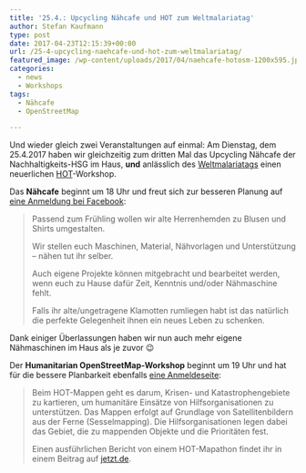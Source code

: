 ```yaml
---
title: '25.4.: Upcycling Nähcafe und HOT zum Weltmalariatag'
author: Stefan Kaufmann
type: post
date: 2017-04-23T12:15:39+00:00
url: /25-4-upcycling-naehcafe-und-hot-zum-weltmalariatag/
featured_image: /wp-content/uploads/2017/04/naehcafe-hotosm-1200x595.jpg
categories:
  - news
  - Workshops
tags:
  - Nähcafe
  - OpenStreetMap

---
```

Und wieder gleich zwei Veranstaltungen auf einmal: Am Dienstag, dem 25.4.2017 haben wir gleichzeitig zum dritten Mal das Upcycling Nähcafe der Nachhaltigkeits-HSG im Haus, **und** anlässlich des [Weltmalariatags][1] einen neuerlichen [HOT][2]-Workshop.

Das **Nähcafe** beginnt um 18 Uhr und freut sich zur besseren Planung auf [eine Anmeldung bei Facebook][3]:

> Passend zum Frühling wollen wir alte Herrenhemden zu Blusen und Shirts umgestalten.
> 
> Wir stellen euch Maschinen, Material, Nähvorlagen und Unterstützung &#8211; nähen tut ihr selber.  
>
> Auch eigene Projekte können mitgebracht und bearbeitet werden, wenn euch zu Hause dafür Zeit, Kenntnis und/oder Nähmaschine fehlt.
> 
> Falls ihr alte/ungetragene Klamotten rumliegen habt ist das natürlich die perfekte Gelegenheit ihnen ein neues Leben zu schenken.

Dank einiger Überlassungen haben wir nun auch mehr eigene Nähmaschinen im Haus als je zuvor 😉

Der **Humanitarian OpenStreetMap-Workshop** beginnt um 19 Uhr und hat für die bessere Planbarkeit ebenfalls [eine Anmeldeseite][4]:

> Beim HOT-Mappen geht es darum, Krisen- und Katastrophengebiete zu kartieren, um humanitäre Einsätze von Hilfsorganisationen zu unterstützen. Das Mappen erfolgt auf Grundlage von Satellitenbildern aus der Ferne (Sesselmapping). Die Hilfsorganisationen legen dabei das Gebiet, die zu mappenden Objekte und die Prioritäten fest.
> 
> Einen ausführlichen Bericht von einem HOT-Mapathon findet ihr in einem Beitrag auf [jetzt.de][5].

 [1]: https://de.wikipedia.org/wiki/Weltmalariatag
 [2]: https://hotosm.org/
 [3]: https://www.facebook.com/events/1356448464434359/
 [4]: https://wiki.openstreetmap.org/wiki/Ulm_Neu-Ulm/Worldmalariaday
 [5]: http://www.jetzt.de/universitaet/disastermapping-mapathon-fuer-karten-von-krisen-und-katastrophengebieten
